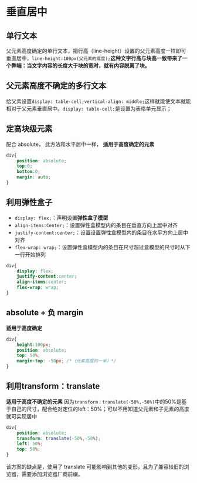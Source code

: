 # 垂直居中  

## 单行文本

父元素高度确定的单行文本，把行高（line-height）设置的父元素高度一样即可垂直居中，`line-height:100px(父元素的高度);`**这种文字行高与块高一致带来了一个弊端：当文字内容的长度大于块的宽时，就有内容脱离了块。**  
   
## 父元素高度**不确定**的多行文本

给父素设置`display: table-cell;vertical-align: middle;`这样就能使文本就能相对于父元素垂直居中。`display: table-cell;`是设置为表格单元显示； 

## 定高块级元素
 
配合 absolute， 此方法和水平居中一样， **适用于高度确定的元素**
  
```css
div{
    position: absolute;
    top:0;
    bottom:0;
    margin: auto;
}
```

## 利用弹性盒子

- `display: flex;`：声明设置**弹性盒子模型**  
- `align-items:Center;`：设置弹性盒模型内的条目在垂直方向上居中对齐  
- `justify-content:center;`：设置设置弹性盒模型内的条目在水平方向上居中对齐  
- `flex-wrap: wrap;`：设置弹性盒模型内的条目在尺寸超过盒模型的尺寸时从下一行开始排列

```css
div{
    display: flex;
    justify-content:center;
    align-items:center;
    flex-wrap: wrap;
}
```  
  
## absolute + 负 margin
**适用于高度确定**
```css
div{
    height:100px;
    position: absolute;
    top: 50%;
    margin-top: -50px; /*（元素高度的一半）*/
}
```  

## 利用transform：translate
**适用于高度不确定的元素**
因为`transform：translate(-50%,-50%)`中的50%是基于自己的尺寸，配合绝对定位的left：50%；可以不用知道父元素和子元素的高度就可实现居中
```css
div{
    position: absolute;
    transform: translate(-50%,-50%);
    left: 50%;
    top: 50%;
}
```
该方案的缺点是，使用了 translate 可能影响到其他的变形，且为了兼容较旧的浏览器，需要添加浏览器厂商前缀。
